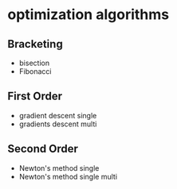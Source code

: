 # optimization algorithms

## Bracketing
- bisection
- Fibonacci

## First Order
- gradient descent single
- gradients descent multi
 
## Second Order
- Newton's method single
- Newton's method single multi
